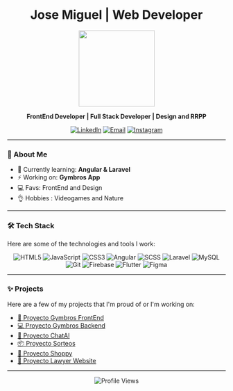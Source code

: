 <h1 align="center">Jose Miguel | Web Developer</h1>

<p align="center">
  <img src="https://media.licdn.com/dms/image/v2/D4D03AQF7b8EZVHMyUg/profile-displayphoto-shrink_800_800/profile-displayphoto-shrink_800_800/0/1723368991675?e=1749081600&v=beta&t=PVUysbHqr8In3D_f9V7eEs52tCv_R8IEmORmldufvtE" width="175"/>
</p>

<p align="center">
  <b>FrontEnd Developer | Full Stack Developer | Design and RRPP</b>
</p>

<p align="center">
    <a href="https://www.linkedin.com/in/josemird/"><img src="https://img.shields.io/badge/LinkedIn-blue?style=flat&logo=linkedIn" alt="LinkedIn" /></a> 
   <a href="mailto:josemidaw22@gmail.com"><img src="https://img.shields.io/badge/Email-D14836?style=flat&logo=gmail&logoColor=white" alt="Email" /></a>
  <a href="https://www.instagram.com/josemird_/"><img src="https://img.shields.io/badge/Instagram-ff69b4?style=flat&logo=instagram" alt="Instagram" /></a> 
</p>

---

### 🚀 About Me
- 🌱 Currently learning: **Angular & Laravel**
- ⚡ Working on: **Gymbros App**
- 💻 Favs: FrontEnd and Design
- 👌 Hobbies : Videogames and Nature
---

### 🛠️ Tech Stack
Here are some of the technologies and tools I work:

<div align="center">
  <img src="https://img.shields.io/badge/Markup-HTML5-informational?style=flat&logo=html5&color=E34F26" alt="HTML5" />
  <img src="https://img.shields.io/badge/Code-JavaScript-informational?style=flat&logo=javascript&color=F7DF1E" alt="JavaScript" />
  <img src="https://img.shields.io/badge/Style-CSS3-informational?style=flat&logo=css3&color=1572B6" alt="CSS3" />
  <img src="https://img.shields.io/badge/Framework-Angular-informational?style=flat&logo=angular&color=DD0031" alt="Angular" />
  <img src="https://img.shields.io/badge/Style-SCSS-informational?style=flat&logo=sass&color=CC6699" alt="SCSS" />
  <img src="https://img.shields.io/badge/Framework-Laravel-informational?style=flat&logo=laravel&color=FF2D20" alt="Laravel" />
  <img src="https://img.shields.io/badge/Database-MySQL-informational?style=flat&logo=mysql&color=4479A1" alt="MySQL" />
  <img src="https://img.shields.io/badge/Tools-Git-informational?style=flat&logo=git&color=F05032" alt="Git" />
  <img src="https://img.shields.io/badge/Database-Firebase-informational?style=flat&logo=firebase&color=FFCA28" alt="Firebase" />
  <img src="https://img.shields.io/badge/Framework-Flutter-informational?style=flat&logo=flutter&color=02569B" alt="Flutter" />
  <img src="https://img.shields.io/badge/Design-Figma-informational?style=flat&logo=figma&color=F24E1E" alt="Figma" />
</div>

---

### ✨ Projects
Here are a few of my projects that I'm proud of or I'm working on:

- [🚀 Proyecto Gymbros FrontEnd](https://github.com/josemird/gymbros-frontend)
- [💻 Proyecto Gymbros Backend](https://github.com/josemird/gymbros-backend)
- [🤖 Proyecto ChatAI](https://github.com/josemird/chatAI)
- [📦 Proyecto Sorteos](https://github.com/josemird/sorteos)
- [🎲 Proyecto Shoppy](https://github.com/Pizzacorn/shoppy_4)
- [👔 Proyecto Lawyer Website](https://github.com/josemird/lawyerWebApp)

---

<p align="center">
  <img src="https://visitor-badge.laobi.icu/badge?page_id=tu-usuario" alt="Profile Views" />
</p>
